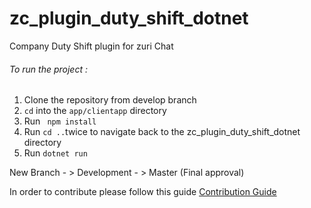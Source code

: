 # zc_plugin_duty_shift_dotnet
Company Duty Shift plugin for zuri Chat
###### To run the project :
1. Clone the repository from develop branch
2. <code>cd</code> into the <code>app/clientapp</code>  directory
3. Run <code> npm install </code>
4. Run <code>cd ..</code>twice to navigate back to the zc_plugin_duty_shift_dotnet directory
5. Run  <code>dotnet run</code>


 New Branch - > Development - > Master (Final approval)
 

In order to contribute please follow this guide [Contribution Guide](https://github.com/zurichat/zc_plugin_duty_shift_dotnet/wiki/Contribution-Guide)
